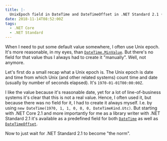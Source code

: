 ```yaml
---
title: |-
  UnixEpoch field in DateTime and DateTimeOffset in .NET Standard 2.1 (and .NET Core 2.1)
date: 2018-11-14T08:52:00Z
tags:
  - .NET Core
  - .NET Standard
---
```

When I need to put some default value somewhere, I often use Unix epoch. It's more reasonable, in my eyes, than [`DateTime.MinValue`][1]. But there's no field for that value thus I always had to create it "manually". Well, not anymore.

<!-- excerpt -->

Let's first do a small recap what a Unix epoch is. The Unix epoch is date and time from which Unix (and other related systems) count time and date (usually by number of seconds elapsed). It's `1970-01-01T00:00:00Z`.

I like the value because it's reasonable date, yet for a lot of line-of-business systems it's clear that this is not a real value. Hence, I often used it, but because there was no field for it, I had to create it always myself. I.e. by using `new DateTime(1970, 1, 1, 0, 0, 0, DateTimeKind.Utc)`. But starting with .NET Core 2.1 and more importantly for me as a library writer with .NET Standard 2.1 it's available as a predefined field for both [`DateTime`][2] as well as [`DateTimeOffset`][3].

Now to just wait for .NET Standard 2.1 to become "the norm".

[1]: https://docs.microsoft.com/en-us/dotnet/api/system.datetime.minvalue?view=netcore-2.1
[2]: https://apisof.net/catalog/System.DateTime.UnixEpoch
[3]: https://apisof.net/catalog/System.DateTimeOffset.UnixEpoch